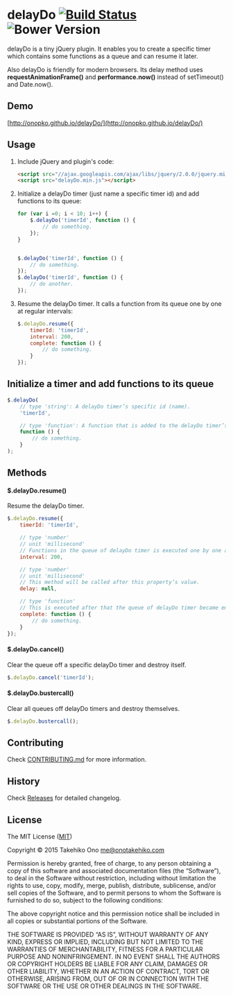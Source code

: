 # delayDo [![Build Status](https://secure.travis-ci.org/onopko/delayDo.svg?branch=master)](https://travis-ci.org/onopko/delayDo) ![Bower Version](https://badge.fury.io/bo/delay-do.svg)

delayDo is a tiny jQuery plugin. It enables you to create a specific timer which contains some functions as a queue and can resume it later.

Also delayDo is friendly for modern browsers. Its delay method uses __requestAnimationFrame()__ and __performance.now()__ instead of setTimeout() and Date.now().

## Demo

[http://onopko.github.io/delayDo/](http://onopko.github.io/delayDo/)


## Usage

1. Include jQuery and plugin's code:

	```html
	<script src="//ajax.googleapis.com/ajax/libs/jquery/2.0.0/jquery.min.js"></script>
	<script src="delayDo.min.js"></script>
	```
2. Initialize a delayDo timer (just name a specific timer id) and add functions to its queue:

	```javascript
	for (var i =0; i < 10; i++) {
		$.delayDo('timerId', function () {
			// do something.
		});
	}
	```

	```javascript

	$.delayDo('timerId', function () {
		// do something.
	});
	$.delayDo('timerId', function () {
		// do another.
	});
	```

3. Resume the delayDo timer. It calls a function from its queue one by one at regular intervals:

	```javascript
	$.delayDo.resume({
		timerId: 'timerId',
		interval: 200,
		complete: function () {
			// do something.
		}
	});
	```

## Initialize a timer and add functions to its queue

```javascript
$.delayDo(
	// type 'string': A delayDo timer’s specific id (name).
	'timerId',

	// type 'function': A function that is added to the delayDo timer’s queue.
	function () {
		// do something.
	}
);
```

## Methods

#### $.delayDo.resume()

Resume the delayDo timer.

```javascript
$.delayDo.resume({
	timerId: 'timerId',

	// type 'number'
	// unit 'millisecond'
	// Functions in the queue of delayDo timer is executed one by one at this interval.
	interval: 200,

	// type 'number'
	// unit 'millisecond'
	// This method will be called after this property’s value.
	delay: null,

	// type 'function'
	// This is executed after that the queue of delayDo timer became empty.
	complete: function () {
		// do something.
	}
});
```

#### $.delayDo.cancel()

Clear the queue off a specific delayDo timer and destroy itself.

```javascript
$.delayDo.cancel('timerId');
```

#### $.delayDo.bustercall()

Clear all queues off delayDo timers and destroy themselves.

```javascript
$.delayDo.bustercall();
```

## Contributing

Check [CONTRIBUTING.md](https://github.com/onopko/delayDo/blob/master/CONTRIBUTING.md) for more information.

## History

Check [Releases](https://github.com/onopko/delayDo/releases) for detailed changelog.

## License

The MIT License ([MIT](http://www.opensource.org/licenses/mit-license.php))

Copyright © 2015 Takehiko Ono <me@onotakehiko.com>

Permission is hereby granted, free of charge, to any person obtaining a copy of this software and associated documentation files (the “Software”), to deal in the Software without restriction, including without limitation the rights to use, copy, modify, merge, publish, distribute, sublicense, and/or sell copies of the Software, and to permit persons to whom the Software is furnished to do so, subject to the following conditions:

The above copyright notice and this permission notice shall be included in all copies or substantial portions of the Software.

THE SOFTWARE IS PROVIDED “AS IS”, WITHOUT WARRANTY OF ANY KIND, EXPRESS OR IMPLIED, INCLUDING BUT NOT LIMITED TO THE WARRANTIES OF MERCHANTABILITY, FITNESS FOR A PARTICULAR PURPOSE AND NONINFRINGEMENT. IN NO EVENT SHALL THE AUTHORS OR COPYRIGHT HOLDERS BE LIABLE FOR ANY CLAIM, DAMAGES OR OTHER LIABILITY, WHETHER IN AN ACTION OF CONTRACT, TORT OR OTHERWISE, ARISING FROM, OUT OF OR IN CONNECTION WITH THE SOFTWARE OR THE USE OR OTHER DEALINGS IN THE SOFTWARE.

